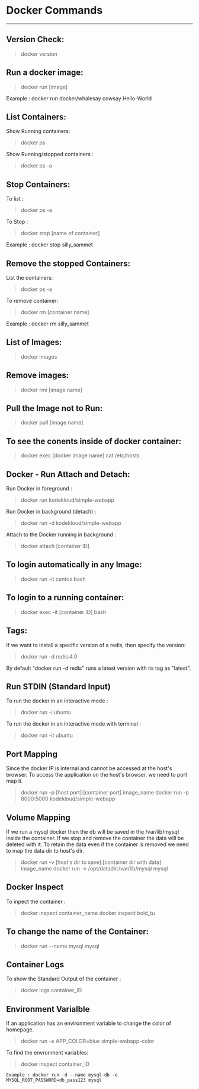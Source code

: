 # Docker Commands

--------------------------
## Version Check:

> docker version

## Run a docker image:

> docker run [image]

Example : docker run docker/whalesay cowsay Hello-World

## List Containers:

Show Running containers: 

> docker ps

Show Running/stopped containers : 

> docker ps -a

## Stop Containers:

To list : 

> docker ps -a

To Stop : 

> docker stop [name of container]

Example : docker stop silly_sammet

## Remove the stopped Containers:

List the containers: 

> docker ps -a

To remove container: 

> docker rm [container name]

Example : docker rm silly_sammet

## List of Images:

> docker images

## Remove images:

> docker rmi [image name]

## Pull the Image not to Run:

> docker pull [image name]

## To see the conents inside of docker container:

> docker exec [docker image name] cat /etc/hosts

## Docker - Run Attach and Detach:

Run Docker in foreground : 

> docker run kodekloud/simple-webapp

Run Docker in background (detach) : 

> docker run -d kodekloud/simple-webapp

Attach to the Docker running in background : 

> docker attach [container ID]

## To login automatically in any Image:

> docker run -it centos bash

## To login to a running container:

> docker exec -it [container ID] bash

## Tags:

If we want to install a specific version of a redis, then specify the version:

> docker run -d redis:4.0

By default "docker run -d redis" runs a latest version with its tag as "latest".

## Run STDIN (Standard Input)

To run the docker in an interactive mode :

> docker run -i ubuntu

To run the docker in an interactive mode with terminal :

> docker run -it ubuntu

## Port Mapping

Since the docker IP is internal and cannot be accessed at the host's browser.
To access the application on the host's browser, we need to port map it.

> docker run -p [host port]:[container port] image_name
> docker run -p 8000:5000 kodekloud/simple-webapp

## Volume Mapping

If we run a mysql docker then the db will be saved in the /var/lib/mysql inside the container.
If we stop and remove the container the data will be deleted with it.
To retain the data even if the container is removed we need to map the data dir to host's dir.

> docker run -v [host's dir to save]:[container dir with data] image_name
> docker run -v /opt/datadir:/var/lib/mysql mysql

## Docker Inspect

To inpect the container :

> docker inspect container_name
> docker inspect bold_tu

## To change the name of the Container:

> docker run --name mysql mysql

## Container Logs

To show the Standard Output of the container :

> docker logs container_ID

## Environment Varialble

If an application has an environment variable to change the color of homepage.

> docker run -e APP_COLOR=blue simple-webapp-color

To find the envronment variables:
> docker inspect container_ID

`Example : docker run -d --name mysql-db -e MYSQL_ROOT_PASSWORD=db_pass123 mysql`

